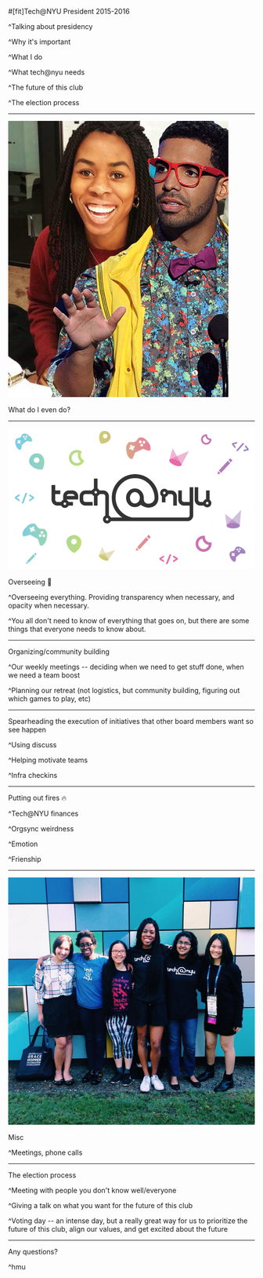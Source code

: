 #[fit]Tech@NYU President 2015-2016

^Talking about presidency

^Why it's important

^What I do

^What tech@nyu needs

^The future of this club

^The election process

---

![left](imgs/me.png)

What do I even do?

---

![right](imgs/bizcard.png)

Overseeing :eyes: 

^Overseeing everything. Providing transparency when necessary, and opacity when necessary.

^You all don't need to know of everything that goes on, but there are some things that everyone needs to know about.

---

Organizing/community building

^Our weekly meetings -- deciding when we need to get stuff done, when we need a team boost

^Planning our retreat (not logistics, but community building, figuring out which games to play, etc)

---

Spearheading the execution of initiatives that other board members want so see happen

^Using discuss

^Helping motivate teams

^Infra checkins

---

Putting out fires :fire:

^Tech@NYU finances

^Orgsync weirdness

^Emotion

^Frienship

---

![right](imgs/ghc.png)

Misc

^Meetings, phone calls

---

The election process

^Meeting with people you don't know well/everyone

^Giving a talk on what you want for the future of this club

^Voting day -- an intense day, but a really great way for us to prioritize the future of this club, align our values, and get excited about the future

---

Any questions?

^hmu
